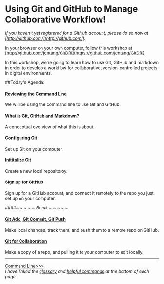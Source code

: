 # Using Git and GitHub to Manage Collaborative Workflow!

*If you haven't yet registered for a GitHub account, please do so now at [http://github.com/](http://github.com/).*

In your browser on your own computer, follow this workshop at [http://github.com/jentang/GitDRI](https://github.com/jentang/GitDRI)

In this workshop, we're going to learn how to use Git, GitHub and markdown in order to develop a workflow for collaborative, version-controlled projects in digital environments. 

##Today's Agenda:

#### [Reviewing the Command Line](commandline.md)
We will be using the command line to use Git and GitHub.

#### [What is Git, GitHub and Markdown?](concept.md)
A conceptual overview of what this is about.

#### [Configuring Git](gitconfig.md)
Set up Git on your computer.

#### [Inititalize Git](gitinit.md)
Create a new local repositoroy.

#### [Sign up for GitHub](github.md)
Sign up for a GitHub account, and connect it remotely to the repo you just set up on your computer.

####~ ~ ~ ~ ~ _Break_ ~ ~ ~ ~ ~

#### [Git Add, Git Commit, Git Push](gitaction.md)
Make local changes, track them, and push them to a remote repo on GitHub.

#### [Git for Collaboration](gitpull.md)
Make a copy of a repo, and pulling it to your computer to edit locally.

---
[Command Line>>>](commandline.md)  
_I have linked the [glossary](glossary.md) and [helpful commands](helpfulcommands.md) at the bottom of each page._
